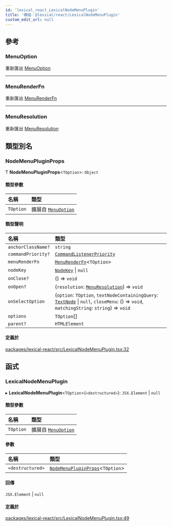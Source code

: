 ```yaml
---
id: 'lexical_react_LexicalNodeMenuPlugin'
title: '模組：@lexical/react/LexicalNodeMenuPlugin'
custom_edit_url: null
---
```


## 參考

### MenuOption

重新匯出 [MenuOption](../classes/lexical_react_LexicalContextMenuPlugin.MenuOption.md)

---

### MenuRenderFn

重新匯出 [MenuRenderFn](lexical_react_LexicalContextMenuPlugin.md#menurenderfn)

---

### MenuResolution

重新匯出 [MenuResolution](lexical_react_LexicalContextMenuPlugin.md#menuresolution)

## 類型別名

### NodeMenuPluginProps

Ƭ **NodeMenuPluginProps**\<`TOption`\>: `Object`

#### 類型參數

| 名稱      | 類型                                                                                   |
| :-------- | :------------------------------------------------------------------------------------- |
| `TOption` | 擴展自 [`MenuOption`](../classes/lexical_react_LexicalContextMenuPlugin.MenuOption.md) |

#### 類型聲明

| 名稱               | 類型                                                                                                                                                                      |
| :----------------- | :------------------------------------------------------------------------------------------------------------------------------------------------------------------------ |
| `anchorClassName?` | `string`                                                                                                                                                                  |
| `commandPriority?` | [`CommandListenerPriority`](lexical.md#commandlistenerpriority)                                                                                                           |
| `menuRenderFn`     | [`MenuRenderFn`](lexical_react_LexicalContextMenuPlugin.md#menurenderfn)\<`TOption`\>                                                                                     |
| `nodeKey`          | [`NodeKey`](lexical.md#nodekey) \| `null`                                                                                                                                 |
| `onClose?`         | () => `void`                                                                                                                                                              |
| `onOpen?`          | (`resolution`: [`MenuResolution`](lexical_react_LexicalContextMenuPlugin.md#menuresolution)) => `void`                                                                    |
| `onSelectOption`   | (`option`: `TOption`, `textNodeContainingQuery`: [`TextNode`](../classes/lexical.TextNode.md) \| `null`, `closeMenu`: () => `void`, `matchingString`: `string`) => `void` |
| `options`          | `TOption`[]                                                                                                                                                               |
| `parent?`          | `HTMLElement`                                                                                                                                                             |

#### 定義於

[packages/lexical-react/src/LexicalNodeMenuPlugin.tsx:32](https://github.com/facebook/lexical/tree/main/packages/lexical-react/src/LexicalNodeMenuPlugin.tsx#L32)

## 函式

### LexicalNodeMenuPlugin

▸ **LexicalNodeMenuPlugin**\<`TOption`\>(`«destructured»`): `JSX.Element` \| `null`

#### 類型參數

| 名稱      | 類型                                                                                   |
| :-------- | :------------------------------------------------------------------------------------- |
| `TOption` | 擴展自 [`MenuOption`](../classes/lexical_react_LexicalContextMenuPlugin.MenuOption.md) |

#### 參數

| 名稱             | 類型                                                                                             |
| :--------------- | :----------------------------------------------------------------------------------------------- |
| `«destructured»` | [`NodeMenuPluginProps`](lexical_react_LexicalNodeMenuPlugin.md#nodemenupluginprops)\<`TOption`\> |

#### 回傳

`JSX.Element` \| `null`

#### 定義於

[packages/lexical-react/src/LexicalNodeMenuPlugin.tsx:49](https://github.com/facebook/lexical/tree/main/packages/lexical-react/src/LexicalNodeMenuPlugin.tsx#L49)
